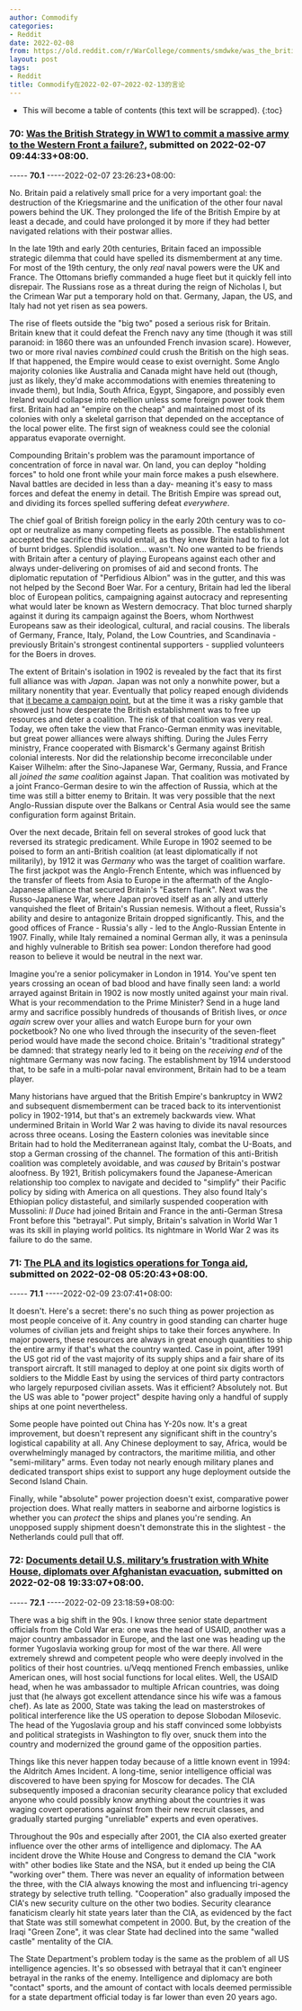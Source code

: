 ```yaml
---
author: Commodify
categories:
- Reddit
date: 2022-02-08
from: https://old.reddit.com/r/WarCollege/comments/smdwke/was_the_british_strategy_in_ww1_to_commit_a/
layout: post
tags:
- Reddit
title: Commodify在2022-02-07~2022-02-13的言论
---
```


* This will become a table of contents (this text will be scrapped).
{:toc}

### 70: [Was the British Strategy in WW1 to commit a massive army to the Western Front a failure?](https://old.reddit.com/r/WarCollege/comments/smdwke/was_the_british_strategy_in_ww1_to_commit_a/), submitted on 2022-02-07 09:44:33+08:00.

----- __70.1__ -----2022-02-07 23:26:23+08:00:

No. Britain paid a relatively small price for a very important goal: the destruction of the Kriegsmarine and the unification of the other four naval powers behind the UK. They prolonged the life of the British Empire by at least a decade, and could have prolonged it by more if they had better navigated relations with their postwar allies.

In the late 19th and early 20th centuries, Britain faced an impossible strategic dilemma that could have spelled its dismemberment at any time. For most of the 19th century, the only *real* naval powers were the UK and France. The Ottomans briefly commanded a huge fleet but it quickly fell into disrepair. The Russians rose as a threat during the reign of Nicholas I, but the Crimean War put a temporary hold on that. Germany, Japan, the US, and Italy had not yet risen as sea powers.

The rise of fleets outside the "big two" posed a serious risk for Britain. Britain knew that it could defeat the French navy any time (though it was still paranoid: in 1860 there was an unfounded French invasion scare). However, two or more rival navies *combined* could crush the British on the high seas. If that happened, the Empire would cease to exist overnight. Some Anglo majority colonies like Australia and Canada might have held out (though, just as likely, they'd make accommodations with enemies threatening to invade them), but India, South Africa, Egypt, Singapore, and possibly even Ireland would collapse into rebellion unless some foreign power took them first. Britain had an "empire on the cheap" and maintained most of its colonies with only a skeletal garrison that depended on the acceptance of the local power elite. The first sign of weakness could see the colonial apparatus evaporate overnight.

Compounding Britain's problem was the paramount importance of concentration of force in naval war. On land, you can deploy "holding forces" to hold one front while your main force makes a push elsewhere. Naval battles are decided in less than a day- meaning it's easy to mass forces and defeat the enemy in detail. The British Empire was spread out, and dividing its forces spelled suffering defeat *everywhere*.

The chief goal of British foreign policy in the early 20th century was to co-opt or neutralize as many competing fleets as possible. The establishment accepted the sacrifice this would entail, as they knew Britain had to fix a lot of burnt bridges. Splendid isolation... wasn't. No one wanted to be friends with Britain after a century of playing Europeans against each other and always under-delivering on promises of aid and second fronts. The diplomatic reputation of "Perfidious Albion" was in the gutter, and this was not helped by the Second Boer War. For a century, Britain had led the liberal bloc of European politics, campaigning against autocracy and representing what would later be known as Western democracy. That bloc turned sharply against it during its campaign against the Boers, whom Northwest Europeans saw as their ideological, cultural, and racial cousins. The liberals of Germany, France, Italy, Poland, the Low Countries, and Scandinavia - previously Britain's strongest continental supporters - supplied volunteers for the Boers in droves.

The extent of Britain's isolation in 1902 is revealed by the fact that its first full alliance was with *Japan*. Japan was not only a nonwhite power, but a military nonentity that year. Eventually that policy reaped enough dividends that [it became a campaign point](https://i.redd.it/txjm1rwwidg71.jpg), but at the time it was a risky gamble that showed just how desperate the British establishment was to free up resources and deter a coalition. The risk of that coalition was very real. Today, we often take the view that Franco-German enmity was inevitable, but great power alliances were always shifting. During the Jules Ferry ministry, France cooperated with Bismarck's Germany against British colonial interests. Nor did the relationship become irreconcilable under Kaiser Wilhelm: after the Sino-Japanese War, Germany, Russia, and France all *joined the same coalition* against Japan. That coalition was motivated by a joint Franco-German desire to win the affection of Russia, which at the time was still a bitter enemy to Britain. It was very possible that the next Anglo-Russian dispute over the Balkans or Central Asia would see the same configuration form against Britain.

Over the next decade, Britain fell on several strokes of good luck that reversed its strategic predicament. While Europe in 1902 seemed to be poised to form an anti-British coalition (at least diplomatically if not militarily), by 1912 it was *Germany* who was the target of coalition warfare. The first jackpot was the Anglo-French Entente, which was influenced by the transfer of fleets from Asia to Europe in the aftermath of the Anglo-Japanese alliance that secured Britain's "Eastern flank". Next was the Russo-Japanese War, where Japan proved itself as an ally and utterly vanquished the fleet of Britain's Russian nemesis. Without a fleet, Russia's ability and desire to antagonize Britain dropped significantly. This, and the good offices of France - Russia's ally - led to the Anglo-Russian Entente in 1907. Finally, while Italy remained a nominal German ally, it was a peninsula and highly vulnerable to British sea power: London therefore had good reason to believe it would be neutral in the next war.

Imagine you're a senior policymaker in London in 1914. You've spent ten years crossing an ocean of bad blood and have finally seen land: a world arrayed against Britain in 1902 is now mostly united against your main rival. What is your recommendation to the Prime Minister? Send in a huge land army and sacrifice possibly hundreds of thousands of British lives, or *once again* screw over your allies and watch Europe burn for your own pocketbook? No one who lived through the insecurity of the seven-fleet period would have made the second choice. Britain's "traditional strategy" be damned: that strategy nearly led to it being on the *receiving end* of the nightmare Germany was now facing. The establishment by 1914 understood that, to be safe in a multi-polar naval environment, Britain had to be a team player.

Many historians have argued that the British Empire's bankruptcy in WW2 and subsequent dismemberment can be traced back to its interventionist policy in 1902-1914, but that's an extremely backwards view. What undermined Britain in World War 2 was having to divide its naval resources across three oceans. Losing the Eastern colonies was inevitable since Britain had to hold the Mediterranean against Italy, combat the U-Boats, and stop a German crossing of the channel. The formation of this anti-British coalition was completely avoidable, and was *caused* by Britain's postwar aloofness. By 1921, British policymakers found the Japanese-American relationship too complex to navigate and decided to "simplify" their Pacific policy by siding with America on all questions. They also found Italy's Ethiopian policy distasteful, and similarly suspended cooperation with Mussolini: *Il Duce* had joined Britain and France in the anti-German Stresa Front before this "betrayal". Put simply, Britain's salvation in World War 1 was its skill in playing world politics. Its nightmare in World War 2 was its failure to do the same.

### 71: [The PLA and its logistics operations for Tonga aid](https://old.reddit.com/r/CredibleDefense/comments/sn1avz/the_pla_and_its_logistics_operations_for_tonga_aid/), submitted on 2022-02-08 05:20:43+08:00.

----- __71.1__ -----2022-02-09 23:07:41+08:00:

It doesn't. Here's a secret: there's no such thing as power projection as most people conceive of it. Any country in good standing can charter huge volumes of civilian jets and freight ships to take their forces anywhere. In major powers, these resources are always in great enough quantities to ship the entire army if that's what the country wanted. Case in point, after 1991 the US got rid of the vast majority of its supply ships and a fair share of its transport aircraft. It still managed to deploy at one point six digits worth of soldiers to the Middle East by using the services of third party contractors who largely repurposed civilian assets. Was it efficient? Absolutely not. But the US was able to "power project" despite having only a handful of supply ships at one point nevertheless.

Some people have pointed out China has Y-20s now. It's a great improvement, but doesn't represent any significant shift in the country's logistical capability at all. Any Chinese deployment to say, Africa, would be overwhelmingly managed by contractors, the maritime militia, and other "semi-military" arms. Even today not nearly enough military planes and dedicated transport ships exist to support any huge deployment outside the Second Island Chain.

Finally, while "absolute" power projection doesn't exist, comparative power projection does. What really matters in seaborne and airborne logistics is whether you can *protect* the ships and planes you're sending. An unopposed supply shipment doesn't demonstrate this in the slightest - the Netherlands could pull that off.

### 72: [Documents detail U.S. military’s frustration with White House, diplomats over Afghanistan evacuation](https://old.reddit.com/r/CredibleDefense/comments/sni30r/documents_detail_us_militarys_frustration_with/), submitted on 2022-02-08 19:33:07+08:00.

----- __72.1__ -----2022-02-09 23:18:59+08:00:

There was a big shift in the 90s. I know three senior state department officials from the Cold War era: one was the head of USAID, another was a major country ambassador in Europe, and the last one was heading up the former Yugoslavia working group for most of the war there. All were extremely shrewd and competent people who were deeply involved in the politics of their host countries. u/Veqq mentioned French embassies, unlike American ones, will host social functions for local elites. Well, the USAID head, when he was ambassador to multiple African countries, was doing just that (he always got excellent attendance since his wife was a famous chef). As late as 2000, State was taking the lead on masterstrokes of political interference like the US operation to depose Slobodan Milosevic. The head of the Yugoslavia group and his staff convinced some lobbyists and political strategists in Washington to fly over, snuck them into the country and modernized the ground game of the opposition parties.

Things like this never happen today because of a little known event in 1994: the Aldritch Ames Incident. A long-time, senior intelligence official was discovered to have been spying for Moscow for decades. The CIA subsequently imposed a draconian security clearance policy that excluded anyone who could possibly know anything about the countries it was waging covert operations against from their new recruit classes, and gradually started purging "unreliable" experts and even operatives.

Throughout the 90s and especially after 2001, the CIA also exerted greater influence over the other arms of intelligence and diplomacy. The AA incident drove the White House and Congress to demand the CIA "work with" other bodies like State and the NSA, but it ended up being the CIA "working over" them. There was never an equality of information between the three, with the CIA always knowing the most and influencing tri-agency strategy by selective truth telling. "Cooperation" also gradually imposed the CIA's new security culture on the other two bodies. Security clearance fanaticism clearly hit state years later than the CIA, as evidenced by the fact that State was still somewhat competent in 2000. But, by the creation of the Iraqi "Green Zone", it was clear State had declined into the same "walled castle" mentality of the CIA.

The State Department's problem today is the same as the problem of all US intelligence agencies. It's so obsessed with betrayal that it can't engineer betrayal in the ranks of the enemy. Intelligence and diplomacy are both "contact" sports, and the amount of contact with locals deemed permissible for a state department official today is far lower than even 20 years ago.

